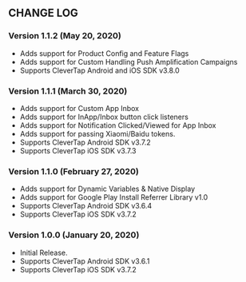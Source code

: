 ## CHANGE LOG

### Version 1.1.2 (May 20, 2020)
* Adds support for Product Config and Feature Flags
* Adds support for Custom Handling Push Amplification Campaigns
* Supports CleverTap Android and iOS SDK v3.8.0

### Version 1.1.1 (March 30, 2020)
* Adds support for Custom App Inbox
* Adds support for InApp/Inbox button click listeners
* Adds support for Notification Clicked/Viewed for App Inbox
* Adds support for passing Xiaomi/Baidu tokens.
* Supports CleverTap Android SDK v3.7.2
* Supports CleverTap iOS SDK v3.7.3

### Version 1.1.0 (February 27, 2020)
* Adds support for Dynamic Variables & Native Display
* Adds support for Google Play Install Referrer Library v1.0
* Supports CleverTap Android SDK v3.6.4
* Supports CleverTap iOS SDK v3.7.2

### Version 1.0.0 (January 20, 2020)
* Initial Release.
* Supports CleverTap Android SDK v3.6.1
* Supports CleverTap iOS SDK v3.7.2
